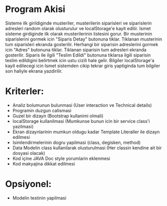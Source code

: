 
Program Akisi
=======================
Sisteme ilk girildiginde musteriler, musterilerin siparisleri ve siparislerin adresleri random olarak olusturulur ve localStorage'e kayit edilir. Ismet sisteme girdiginde ilk olarak musterilerinin listesini gorur. Bir musterinin siparislerini gormek icin "Siparis Detay" butonuna tiklar. Tiklanan musterinin tum siparisleri ekranda gosterilir. Herhangi bir siparisin adreslerini gormek icin "Adres" butonuna tiklar. Tiklanan siparisin tum adresleri ekranda gosterilir. Siparis ile ilgili "Teslim Edildi" butonuna tiklarsa ilgili siparisin teslim edildigini belirtmek icin ustu cizili hale gelir. Bilgiler localStorage'a kayit edilecegi icin Ismet sistemden cikip tekrar giris yaptiginda tum bilgiler son haliyle ekrana yazdirilir.

Kriterler:
=======================
- Analiz bolumunun bulunmasi (User interaction ve Technical details)
- Programin duzgun calismasi
- Guzel bir dizayn (Bootstrap kullanimi olmali)
- localStorage kullanilmasi (Mumkunse bunun icin bir service class'i yazilmasi)
- Ekran dizaynlarinin mumkun oldugu kadar Template Literaller ile dizayn edilmesi
- Isimlendirmelerinin dogru yapilmasi (class, degisken, method)
- Data Modelin class kullanilarak olusturulmasi (Her classin kendine ait bir dosyasi olacak)
- Kod içine JAVA Doc style yorumlarin eklenmesi
- Kod makyajina dikkat edilmesi

Opsiyonel:
=======================
- Modelin testinin yapilmasi